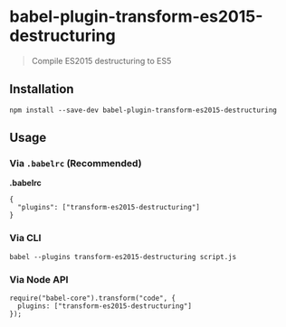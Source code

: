 babel-plugin-transform-es2015-destructuring
===========================================

> Compile ES2015 destructuring to ES5

Installation
------------

    npm install --save-dev babel-plugin-transform-es2015-destructuring

Usage
-----

### Via `.babelrc` (Recommended)

**.babelrc**

    {
      "plugins": ["transform-es2015-destructuring"]
    }

### Via CLI

    babel --plugins transform-es2015-destructuring script.js

### Via Node API

    require("babel-core").transform("code", {
      plugins: ["transform-es2015-destructuring"]
    });
